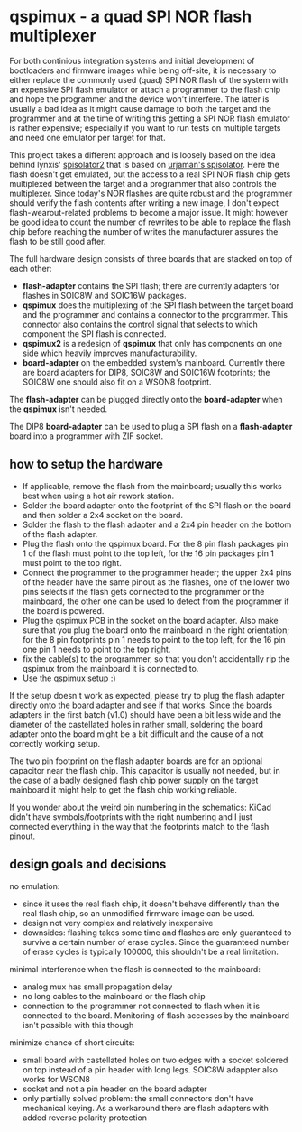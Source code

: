 # qspimux - a quad SPI NOR flash multiplexer

For both continious integration systems and initial development of bootloaders and firmware images while being off-site, it is necessary to either replace the commonly used (quad) SPI NOR flash of the system with an expensive SPI flash emulator or attach a programmer to the flash chip and hope the programmer and the device won't interfere.
The latter is usually a bad idea as it might cause damage to both the target and the programmer and at the time of writing this getting a SPI NOR flash emulator is rather expensive; especially if you want to run tests on multiple targets and need one emulator per target for that.

This project takes a different approach and is loosely based on the idea behind lynxis' [spisolator2](https://github.com/lynxis/spisolator2) that is based on [urjaman's spisolator]( https://github.com/urjaman/spisolator).
Here the flash doesn't get emulated, but the access to a real SPI NOR flash chip gets multiplexed between the target and a programmer that also controls the multiplexer. Since today's NOR flashes are quite robust and the programmer should verify the flash contents after writing a new image, I don't expect flash-wearout-related problems to become a major issue. It might however be good idea to count the number of rewrites to be able to replace the flash chip before reaching the number of writes the manufacturer assures the flash to be still good after.

The full hardware design consists of three boards  that are stacked on top of each other:

* **flash-adapter** contains the SPI flash; there are currently adapters for flashes in SOIC8W and SOIC16W packages.
* **qspimux** does the multiplexing of the SPI flash between the target board and the programmer and contains a connector to the programmer. This connector also contains the control signal that selects to which component the SPI flash is connected.
* **qspimux2** is a redesign of **qspimux** that only has components on one side which heavily improves manufacturability.
* **board-adapter** on the embedded system's mainboard. Currently there are board adapters for DIP8, SOIC8W and SOIC16W footprints; the SOIC8W one should also fit on a WSON8 footprint.

The **flash-adapter** can be plugged directly onto the **board-adapter** when the **qspimux** isn't needed.

The DIP8 **board-adapter** can be used to plug a SPI flash on a **flash-adapter** board into a programmer with ZIF socket.

## how to setup the hardware

* If applicable, remove the flash from the mainboard; usually this works best when using a hot air rework station.
* Solder the board adapter onto the footprint of the SPI flash on the board and then solder a 2x4 socket on the board.
* Solder the flash to the flash adapter and a 2x4 pin header on the bottom of the flash adapter.
* Plug the flash onto the qspimux board. For the 8 pin flash packages pin 1 of the flash must point to the top left, for the 16 pin packages pin 1 must point to the top right.
* Connect the programmer to the programmer header; the upper 2x4 pins of the header have the same pinout as the flashes, one of the lower two pins selects if the flash gets connected to the programmer or the mainboard, the other one can be used to detect from the programmer if the board is powered.
* Plug the qspimux PCB in the socket on the board adapter. Also make sure that you plug the board onto the mainboard in the right orientation; for the 8 pin footprints pin 1 needs to point to the top left, for the 16 pin one pin 1 needs to point to the top right.
* fix the cable(s) to the programmer, so that you don't accidentally rip the qspimux from the mainboard it is connected to.
* Use the qspimux setup :)

If the setup doesn't work as expected, please try to plug the flash adapter directly onto the board adapter and see if that works. Since the boards adapters in the first batch (v1.0) should have been a bit less wide and the diameter of the castellated holes in rather small, soldering the board adapter onto the board might be a bit difficult and the cause of a not correctly working setup.

The two pin footprint on the flash adapter boards are for an optional capacitor near the flash chip. This capacitor is usually not needed, but in the case of a badly designed flash chip power supply on the target mainboard it might help to get the flash chip working reliable.

If you wonder about the weird pin numbering in the schematics: KiCad didn't have symbols/footprints with the right numbering and I just connected everything in the way that the footprints match to the flash pinout.

## design goals and decisions

no emulation:
* since it uses the real flash chip, it doesn't behave differently than the real flash chip, so an unmodified firmware image can be used.
* design not very complex and relatively inexpensive
* downsides: flashing takes some time and flashes are only guaranteed to survive a certain number of erase cycles. Since the guaranteed number of erase cycles is typically 100000, this shouldn't be a real limitation.

minimal interference when the flash is connected to the mainboard:
* analog mux has small propagation delay
* no long cables to the mainboard or the flash chip
* connection to the programmer not connected to flash when it is connected to the board. Monitoring of flash accesses by the mainboard isn't possible with this though

minimize chance of short circuits:
* small board with castellated holes on two edges with a socket soldered on top instead of a pin header with long legs. SOIC8W adappter also works for WSON8
* socket and not a pin header on the board adapter
* only partially solved problem: the small connectors don't have mechanical keying. As a workaround there are flash adapters with added reverse polarity protection
